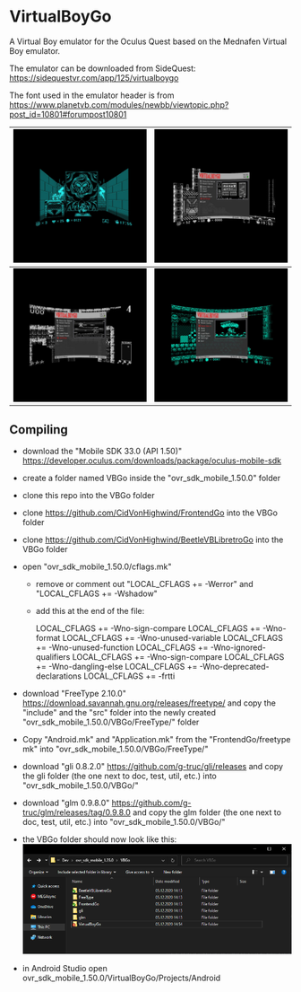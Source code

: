 # VirtualBoyGo
A Virtual Boy emulator for the Oculus Quest based on the Mednafen Virtual Boy emulator.

The emulator can be downloaded from SideQuest: https://sidequestvr.com/app/125/virtualboygo

The font used in the emulator header is from https://www.planetvb.com/modules/newbb/viewtopic.php?post_id=10801#forumpost10801

| ![0](images/0.jpg)	| ![0](images/1.jpg)	|
| --------------------- | --------------------- |
| ![0](images/2.jpg)	| ![1](images/3.jpg)	|

## Compiling

- download the "Mobile SDK 33.0 (API 1.50)" https://developer.oculus.com/downloads/package/oculus-mobile-sdk

- create a folder named VBGo inside the "ovr_sdk_mobile_1.50.0" folder

- clone this repo into the VBGo folder

- clone https://github.com/CidVonHighwind/FrontendGo into the VBGo folder

- clone https://github.com/CidVonHighwind/BeetleVBLibretroGo into the VBGo folder

- open "ovr_sdk_mobile_1.50.0/cflags.mk"

  - remove or comment out "LOCAL_CFLAGS	+= -Werror" and "LOCAL_CFLAGS	+= -Wshadow"

  - add this at the end of the file:

    LOCAL_CFLAGS += -Wno-sign-compare
    LOCAL_CFLAGS += -Wno-format
    LOCAL_CFLAGS += -Wno-unused-variable
    LOCAL_CFLAGS += -Wno-unused-function
    LOCAL_CFLAGS += -Wno-ignored-qualifiers
    LOCAL_CFLAGS += -Wno-sign-compare
    LOCAL_CFLAGS += -Wno-dangling-else
    LOCAL_CFLAGS += -Wno-deprecated-declarations
    LOCAL_CFLAGS += -frtti

- download "FreeType 2.10.0" https://download.savannah.gnu.org/releases/freetype/ and copy the "include" and the "src" folder into the newly created "ovr_sdk_mobile_1.50.0/VBGo/FreeType/" folder
- Copy "Android.mk" and "Application.mk" from the "FrontendGo/freetype mk" into "ovr_sdk_mobile_1.50.0/VBGo/FreeType/"

- download "gli 0.8.2.0" https://github.com/g-truc/gli/releases and copy the gli folder (the one next to doc, test, util, etc.) into "ovr_sdk_mobile_1.50.0/VBGo/"

- download "glm 0.9.8.0" https://github.com/g-truc/glm/releases/tag/0.9.8.0 and copy the glm folder (the one next to doc, test, util, etc.) into "ovr_sdk_mobile_1.50.0/VBGo/"

- the VBGo folder should now look like this:
 ![0](images/folder.png)

- in Android Studio open ovr_sdk_mobile_1.50.0/VirtualBoyGo/Projects/Android
